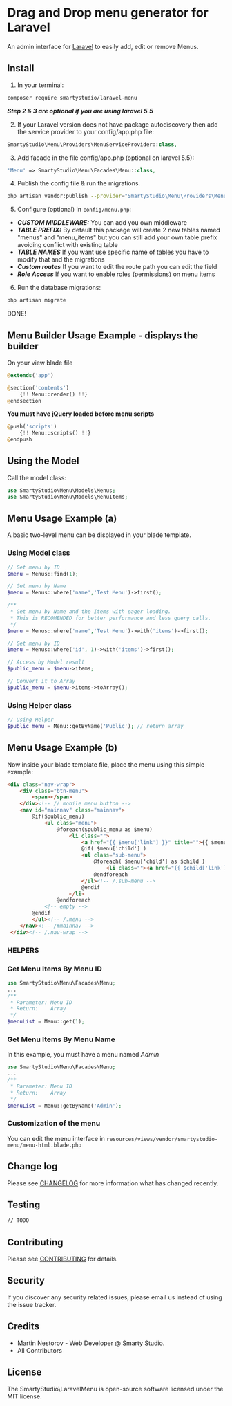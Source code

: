 # Drag and Drop menu generator for Laravel

An admin interface for [Laravel](https://laravel.com) to easily add, edit or remove Menus.

## Install

1. In your terminal:

```bash
composer require smartystudio/laravel-menu
```

**_Step 2 & 3 are optional if you are using laravel 5.5_**

2. If your Laravel version does not have package autodiscovery then add the service provider to your config/app.php file:

```php
SmartyStudio\Menu\Providers\MenuServiceProvider::class,
```

3. Add facade in the file config/app.php (optional on laravel 5.5):

```php
'Menu' => SmartyStudio\Menu\Facades\Menu::class,
```

4. Publish the config file & run the migrations.

```bash
php artisan vendor:publish --provider="SmartyStudio\Menu\Providers\MenuServiceProvider"
```

5. Configure (optional) in `config/menu.php`:

- **_CUSTOM MIDDLEWARE:_** You can add you own middleware
- **_TABLE PREFIX:_** By default this package will create 2 new tables named "menus" and "menu_items" but you can still add your own table prefix avoiding conflict with existing table
- **_TABLE NAMES_** If you want use specific name of tables you have to modify that and the migrations
- **_Custom routes_** If you want to edit the route path you can edit the field
- **_Role Access_** If you want to enable roles (permissions) on menu items

6. Run the database migrations:

```bash
php artisan migrate
```

DONE!

## Menu Builder Usage Example - displays the builder

On your view blade file

```php
@extends('app')

@section('contents')
    {!! Menu::render() !!}
@endsection
```

**You must have jQuery loaded before menu scripts**

```php
@push('scripts')
    {!! Menu::scripts() !!}
@endpush
```

## Using the Model

Call the model class:

```php
use SmartyStudio\Menu\Models\Menus;
use SmartyStudio\Menu\Models\MenuItems;
```

## Menu Usage Example (a)

A basic two-level menu can be displayed in your blade template.

### Using Model class

```php
// Get menu by ID
$menu = Menus::find(1);

// Get menu by Name
$menu = Menus::where('name','Test Menu')->first();

/**
 * Get menu by Name and the Items with eager loading.
 * This is RECOMENDED for better performance and less query calls.
 */
$menu = Menus::where('name','Test Menu')->with('items')->first();

// Get menu by ID
$menu = Menus::where('id', 1)->with('items')->first();

// Access by Model result
$public_menu = $menu->items;

// Convert it to Array
$public_menu = $menu->items->toArray();
```

### Using Helper class
```php
// Using Helper 
$public_menu = Menu::getByName('Public'); // return array
```

## Menu Usage Example (b)

Now inside your blade template file, place the menu using this simple example:

```html
<div class="nav-wrap">
    <div class="btn-menu">
        <span></span>
    </div><!-- // mobile menu button -->
    <nav id="mainnav" class="mainnav">
        @if($public_menu)
            <ul class="menu">
                @foreach($public_menu as $menu)
                    <li class="">
                        <a href="{{ $menu['link'] }}" title="">{{ $menu['label'] }}</a>
                        @if( $menu['child'] )
                        <ul class="sub-menu">
                            @foreach( $menu['child'] as $child )
                                <li class=""><a href="{{ $child['link'] }}" title="">{{ $child['label'] }}</a></li>
                            @endforeach
                        </ul><!-- /.sub-menu -->
                        @endif
                    </li>
                @endforeach
            <!-- empty -->
        @endif
        </ul><!-- /.menu -->
    </nav><!-- /#mainnav -->
 </div><!-- /.nav-wrap -->
```

### HELPERS

### Get Menu Items By Menu ID

```php
use SmartyStudio\Menu\Facades\Menu;
...
/**
 * Parameter: Menu ID
 * Return:    Array
 */
$menuList = Menu::get(1);
```

### Get Menu Items By Menu Name

In this example, you must have a menu named _Admin_

```php
use SmartyStudio\Menu\Facades\Menu;
...
/**
 * Parameter: Menu ID
 * Return:    Array
 */
$menuList = Menu::getByName('Admin');
```

### Customization of the menu

You can edit the menu interface in `resources/views/vendor/smartystudio-menu/menu-html.blade.php`

## Change log

Please see [CHANGELOG](CHANGELOG.md) for more information what has changed recently.

## Testing

``` bash
// TODO
```

## Contributing

Please see [CONTRIBUTING](CONTRIBUTING.md) for details.

## Security

If you discover any security related issues, please email us instead of using the issue tracker.

## Credits

- Martin Nestorov - Web Developer @ Smarty Studio.
- All Contributors

## License

The SmartyStudio\LaravelMenu is open-source software licensed under the MIT license.